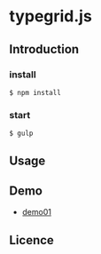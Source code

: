 # typegrid.js

## Introduction

### install

`
$ npm install
`

### start


`
$ gulp
`

## Usage


## Demo

* [demo01](demo/demo01.html)

## Licence
